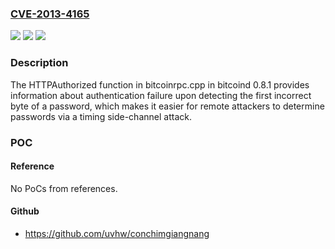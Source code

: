 ### [CVE-2013-4165](https://cve.mitre.org/cgi-bin/cvename.cgi?name=CVE-2013-4165)
![](https://img.shields.io/static/v1?label=Product&message=n%2Fa&color=blue)
![](https://img.shields.io/static/v1?label=Version&message=n%2Fa&color=blue)
![](https://img.shields.io/static/v1?label=Vulnerability&message=n%2Fa&color=brighgreen)

### Description

The HTTPAuthorized function in bitcoinrpc.cpp in bitcoind 0.8.1 provides information about authentication failure upon detecting the first incorrect byte of a password, which makes it easier for remote attackers to determine passwords via a timing side-channel attack.

### POC

#### Reference
No PoCs from references.

#### Github
- https://github.com/uvhw/conchimgiangnang

